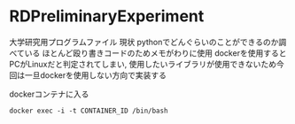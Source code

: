 # RDPreliminaryExperiment
大学研究用プログラムファイル
現状
pythonでどんぐらいのことができるのか調べている
ほとんど殴り書きコードのためメモがわりに使用
dockerを使用するとPCがLinuxだと判定されてしまい, 使用したいライブラリが使用できないため今回は一旦dockerを使用しない方向で実装する

dockerコンテナに入る
```
docker exec -i -t CONTAINER_ID /bin/bash
```